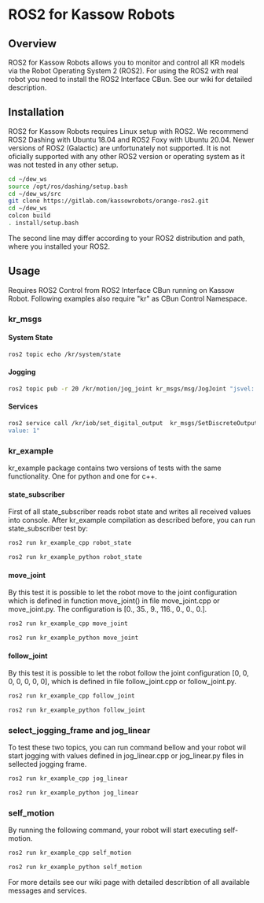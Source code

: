 # ROS2 for Kassow Robots

## Overview

ROS2 for Kassow Robots allows you to monitor and control all KR models via the Robot Operating System 2 (ROS2). For using the ROS2 with real robot you need to install the ROS2 Interface CBun. See our wiki for detailed description. 

## Installation

ROS2 for Kassow Robots requires Linux setup with ROS2.  We recommend ROS2 Dashing with Ubuntu 18.04 and ROS2 Foxy with Ubuntu 20.04. Newer versions of ROS2 (Galactic) are unfortunately not supported. It is not oficially supported with any other ROS2 version or operating system as it was not tested in any other setup.  

```bash
cd ~/dew_ws
source /opt/ros/dashing/setup.bash
cd ~/dew_ws/src
git clone https://gitlab.com/kassowrobots/orange-ros2.git
cd ~/dew_ws
colcon build
. install/setup.bash
```

The second line may differ according to your ROS2 distribution and path, where you installed your ROS2. 

## Usage

Requires ROS2 Control from ROS2 Interface CBun running on Kassow Robot. Following examples also require "kr" as CBun Control Namespace.


### kr_msgs

#### System State

```bash
ros2 topic echo /kr/system/state
```
#### Jogging

```bash
ros2 topic pub -r 20 /kr/motion/jog_joint kr_msgs/msg/JogJoint "jsvel: [30.0, 0.0, 0.0, 0.0, 0.0, 0.0, 0.0]"
```
#### Services

```bash
ros2 service call /kr/iob/set_digital_output  kr_msgs/SetDiscreteOutput "index: 1
value: 1"
```

### kr_example
kr_example package contains two versions of tests with the same functionality. One for python and one for c++. 

#### state_subscriber
First of all state_subscriber reads robot state and writes all received values into console. After kr_example compilation as described before, you can run state_subscriber test by:

```bash
ros2 run kr_example_cpp robot_state
```


```bash
ros2 run kr_example_python robot_state
```

#### move_joint
By this test it is possible to let the robot move to the joint configuration which is defined in function move_joint() in file move_joint.cpp or move_joint.py. The configuration is [0., 35., 9., 116., 0., 0., 0.].

```bash
ros2 run kr_example_cpp move_joint
```

```bash
ros2 run kr_example_python move_joint
```

#### follow_joint
By this test it is possible to let the robot follow the joint configuration [0, 0, 0, 0, 0, 0, 0], which is defined in file follow_joint.cpp or follow_joint.py.

```bash
ros2 run kr_example_cpp follow_joint
```

```bash
ros2 run kr_example_python follow_joint
```

### select_jogging_frame and jog_linear
To test these two topics, you can run command bellow and your robot wil start jogging with values defined in jog_linear.cpp or jog_linear.py files in sellected jogging frame.

```bash
ros2 run kr_example_cpp jog_linear
```

```bash
ros2 run kr_example_python jog_linear
```

### self_motion
By running the following command, your robot will start executing self-motion. 

```bash
ros2 run kr_example_cpp self_motion
```


```bash
ros2 run kr_example_python self_motion
```

For more details see our wiki page with detailed describtion of all available messages and services. 
